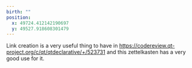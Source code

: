 ```yaml
---
birth: ""
position:
  x: 49724.412142190697
  y: 49527.918608301479
---
```

Link creation is a very useful thing to have in 
<https://codereview.qt-project.org/c/qt/qtdeclarative/+/523731> and this
zettelkasten has a very good use for it.

